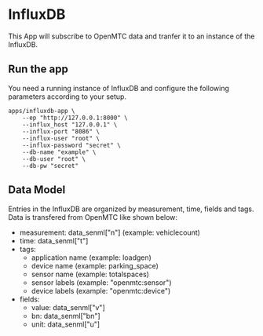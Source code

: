 # InfluxDB

This App will subscribe to OpenMTC data and tranfer it to an instance of the InfluxDB.

## Run the app

You need a running instance of InfluxDB and configure the following parameters according to your setup.

```
apps/influxdb-app \
    --ep "http://127.0.0.1:8000" \
    --influx_host "127.0.0.1" \
    --influx-port "8086" \
    --influx-user "root" \
    --influx-password "secret" \
    --db-name "example" \
    --db-user "root" \
    --db-pw "secret"
```

## Data Model

Entries in the InfluxDB are organized by measurement, time, fields and tags. Data is transfered from OpenMTC like shown below:

* measurement: data_senml["n"] (example: vehiclecount)
* time: data_senml["t"]
* tags:
  * application name (example: loadgen)
  * device name (example: parking_space)
  * sensor name (example: totalspaces)
  * sensor labels (example: "openmtc:sensor")
  * device labels (example: "openmtc:device")
* fields:
  * value: data_senml["v"]
  * bn: data_senml["bn"]
  * unit: data_senml["u"]
